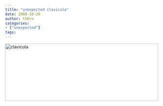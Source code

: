 ```yaml
---
title: "unexpected clavicula"
date: 2008-10-29
author: th0rn
categories:
- ["unexpected"]
tags:
---
```

<a href="/blog/wp-content/uploads/2008/10/clavicula3.jpg"><img class="alignnone size-full wp-image-325" title="clavicula" src="/blog/wp-content/uploads/2008/10/clavicula3.jpg" alt="clavicula" width="500" height="188" /></a>